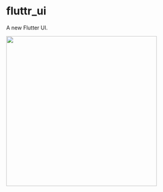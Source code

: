 # fluttr_ui

A new Flutter UI.

<img align="center" src="https://user-images.githubusercontent.com/49603163/66255276-74fc0300-e79f-11e9-9fae-090e6cd77492.jpg" width="400">
